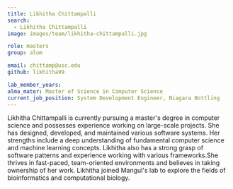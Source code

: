 ```yaml
---
title: Likhitha Chittampalli
search:
  - Likhitha Chittampalli
image: images/team/likhitha-chittampalli.jpg

role: masters
group: alum

email: chittamp@usc.edu
github: likhitha99

lab_member_years: 
alma_mater: Master of Science in Computer Science
current_job_position: System Development Engineer, Niagara Bottling
---
```


Likhitha Chittampalli is currently pursuing a master's degree in computer science and possesses experience working on large-scale projects. She has designed, developed, and maintained various software systems. Her strengths include a deep understanding of fundamental computer science and machine learning concepts. Likhitha also has a strong grasp of software patterns and experience working with various frameworks.She thrives in fast-paced, team-oriented environments and believes in taking ownership of her work. Likhitha joined Mangul's lab to explore the fields of bioinformatics and computational biology.

